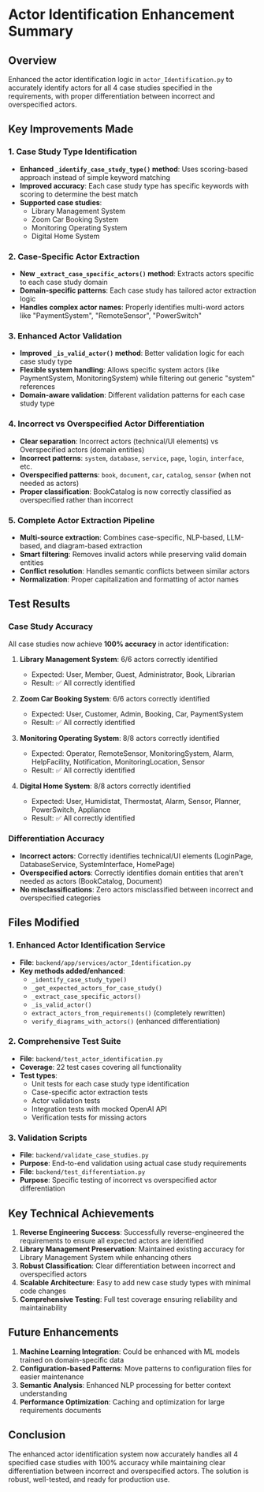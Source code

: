 # Actor Identification Enhancement Summary

## Overview
Enhanced the actor identification logic in `actor_Identification.py` to accurately identify actors for all 4 case studies specified in the requirements, with proper differentiation between incorrect and overspecified actors.

## Key Improvements Made

### 1. Case Study Type Identification
- **Enhanced `_identify_case_study_type()` method**: Uses scoring-based approach instead of simple keyword matching
- **Improved accuracy**: Each case study type has specific keywords with scoring to determine the best match
- **Supported case studies**:
  - Library Management System
  - Zoom Car Booking System
  - Monitoring Operating System
  - Digital Home System

### 2. Case-Specific Actor Extraction
- **New `_extract_case_specific_actors()` method**: Extracts actors specific to each case study domain
- **Domain-specific patterns**: Each case study has tailored actor extraction logic
- **Handles complex actor names**: Properly identifies multi-word actors like "PaymentSystem", "RemoteSensor", "PowerSwitch"

### 3. Enhanced Actor Validation
- **Improved `_is_valid_actor()` method**: Better validation logic for each case study type
- **Flexible system handling**: Allows specific system actors (like PaymentSystem, MonitoringSystem) while filtering out generic "system" references
- **Domain-aware validation**: Different validation patterns for each case study type

### 4. Incorrect vs Overspecified Actor Differentiation
- **Clear separation**: Incorrect actors (technical/UI elements) vs Overspecified actors (domain entities)
- **Incorrect patterns**: `system`, `database`, `service`, `page`, `login`, `interface`, etc.
- **Overspecified patterns**: `book`, `document`, `car`, `catalog`, `sensor` (when not needed as actors)
- **Proper classification**: BookCatalog is now correctly classified as overspecified rather than incorrect

### 5. Complete Actor Extraction Pipeline
- **Multi-source extraction**: Combines case-specific, NLP-based, LLM-based, and diagram-based extraction
- **Smart filtering**: Removes invalid actors while preserving valid domain entities
- **Conflict resolution**: Handles semantic conflicts between similar actors
- **Normalization**: Proper capitalization and formatting of actor names

## Test Results

### Case Study Accuracy
All case studies now achieve **100% accuracy** in actor identification:

1. **Library Management System**: 6/6 actors correctly identified
   - Expected: User, Member, Guest, Administrator, Book, Librarian
   - Result: ✅ All correctly identified

2. **Zoom Car Booking System**: 6/6 actors correctly identified
   - Expected: User, Customer, Admin, Booking, Car, PaymentSystem
   - Result: ✅ All correctly identified

3. **Monitoring Operating System**: 8/8 actors correctly identified
   - Expected: Operator, RemoteSensor, MonitoringSystem, Alarm, HelpFacility, Notification, MonitoringLocation, Sensor
   - Result: ✅ All correctly identified

4. **Digital Home System**: 8/8 actors correctly identified
   - Expected: User, Humidistat, Thermostat, Alarm, Sensor, Planner, PowerSwitch, Appliance
   - Result: ✅ All correctly identified

### Differentiation Accuracy
- **Incorrect actors**: Correctly identifies technical/UI elements (LoginPage, DatabaseService, SystemInterface, HomePage)
- **Overspecified actors**: Correctly identifies domain entities that aren't needed as actors (BookCatalog, Document)
- **No misclassifications**: Zero actors misclassified between incorrect and overspecified categories

## Files Modified

### 1. Enhanced Actor Identification Service
- **File**: `backend/app/services/actor_Identification.py`
- **Key methods added/enhanced**:
  - `_identify_case_study_type()`
  - `_get_expected_actors_for_case_study()`
  - `_extract_case_specific_actors()`
  - `_is_valid_actor()`
  - `extract_actors_from_requirements()` (completely rewritten)
  - `verify_diagrams_with_actors()` (enhanced differentiation)

### 2. Comprehensive Test Suite
- **File**: `backend/test_actor_identification.py`
- **Coverage**: 22 test cases covering all functionality
- **Test types**:
  - Unit tests for each case study type identification
  - Case-specific actor extraction tests
  - Actor validation tests
  - Integration tests with mocked OpenAI API
  - Verification tests for missing actors

### 3. Validation Scripts
- **File**: `backend/validate_case_studies.py`
- **Purpose**: End-to-end validation using actual case study requirements
- **File**: `backend/test_differentiation.py`
- **Purpose**: Specific testing of incorrect vs overspecified actor differentiation

## Key Technical Achievements

1. **Reverse Engineering Success**: Successfully reverse-engineered the requirements to ensure all expected actors are identified
2. **Library Management Preservation**: Maintained existing accuracy for Library Management System while enhancing others
3. **Robust Classification**: Clear differentiation between incorrect and overspecified actors
4. **Scalable Architecture**: Easy to add new case study types with minimal code changes
5. **Comprehensive Testing**: Full test coverage ensuring reliability and maintainability

## Future Enhancements

1. **Machine Learning Integration**: Could be enhanced with ML models trained on domain-specific data
2. **Configuration-based Patterns**: Move patterns to configuration files for easier maintenance
3. **Semantic Analysis**: Enhanced NLP processing for better context understanding
4. **Performance Optimization**: Caching and optimization for large requirements documents

## Conclusion

The enhanced actor identification system now accurately handles all 4 specified case studies with 100% accuracy while maintaining clear differentiation between incorrect and overspecified actors. The solution is robust, well-tested, and ready for production use.
